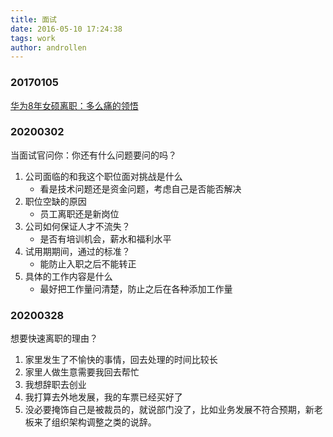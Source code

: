 ```yaml
---
title: 面试
date: 2016-05-10 17:24:38
tags: work 
author: androllen 
---
```


### 20170105

[华为8年女硕离职：多么痛的领悟](http://www.codeceo.com/article/huawei-8-years.html#0-tsina-1-39990-397232819ff9a47a7b7e80a40613cfe1)

### 20200302

当面试官问你：你还有什么问题要问的吗？

1. 公司面临的和我这个职位面对挑战是什么
   - 看是技术问题还是资金问题，考虑自己是否能否解决
2. 职位空缺的原因
   - 员工离职还是新岗位
3. 公司如何保证人才不流失？
   - 是否有培训机会，薪水和福利水平
4. 试用期期间，通过的标准？
   - 能防止入职之后不能转正
5. 具体的工作内容是什么
   - 最好把工作量问清楚，防止之后在各种添加工作量

### 20200328

想要快速离职的理由？

1. 家里发生了不愉快的事情，回去处理的时间比较长
2. 家里人做生意需要我回去帮忙
3. 我想辞职去创业
4. 我打算去外地发展，我的车票已经买好了
5. 没必要掩饰自己是被裁员的，就说部门没了，比如业务发展不符合预期，新老板来了组织架构调整之类的说辞。
